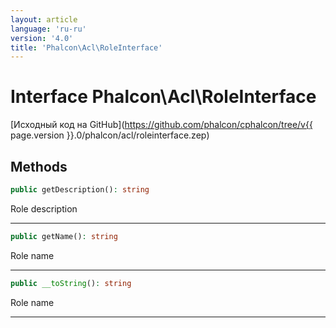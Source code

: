 ```yaml
---
layout: article
language: 'ru-ru'
version: '4.0'
title: 'Phalcon\Acl\RoleInterface'
---
```

# Interface **Phalcon\Acl\RoleInterface**

[Исходный код на GitHub](https://github.com/phalcon/cphalcon/tree/v{{ page.version }}.0/phalcon/acl/roleinterface.zep)

## Methods

```php
public getDescription(): string
```

Role description

* * *

```php
public getName(): string
```

Role name

* * *

```php
public __toString(): string
```

Role name

* * *